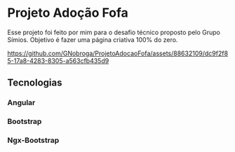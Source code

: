 # Projeto Adoção Fofa

Esse projeto foi feito por mim para o desafio técnico proposto  pelo Grupo Símios. Objetivo é fazer uma página criativa 100% do zero.


https://github.com/GNobroga/ProjetoAdocaoFofa/assets/88632109/dc9f2f85-17a8-4283-8305-a563cfb435d9


## Tecnologias

### Angular

### Bootstrap

### Ngx-Bootstrap


